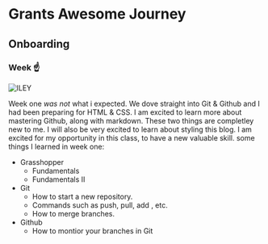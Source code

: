 # Grants Awesome Journey 
##  Onboarding 
### Week ☝️ 
![ILEY](https://photos.google.com/album/AF1QipOAjfIlr2eAGf4fjOE3Mb7jSrEDm_a3eCK09EZP)




 Week one *was not* what i expected. We dove straight into Git & Github and I had been preparing for HTML & CSS.
  I am excited to learn more about mastering Github, along with markdown. These two things are completley new to me. I will also be very excited to learn about styling this blog. I am excited for my opportunity in this class, to have a new valuable skill. some things I learned in week one:
* Grasshopper
  * Fundamentals
  * Fundamentals II
* Git
  * How to start a new repository.
  * Commands such as push, pull, add , etc.
  * How to merge branches.
* Github
  * How to montior your branches in Git
  







